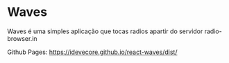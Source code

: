 # Waves

Waves é uma simples aplicação que tocas radios apartir do servidor radio-browser.in

Github Pages: https://idevecore.github.io/react-waves/dist/

